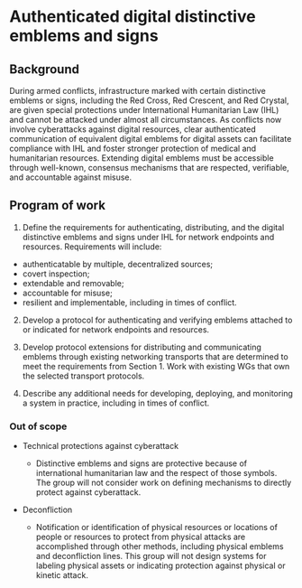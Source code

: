 # Authenticated digital distinctive emblems and signs

## Background

During armed conflicts, infrastructure marked with certain distinctive emblems or signs, including the Red Cross, Red Crescent, and Red Crystal, are given special protections under International Humanitarian Law (IHL) and cannot be attacked under almost all circumstances. As conflicts now involve cyberattacks against digital resources, clear authenticated communication of equivalent digital emblems for digital assets can facilitate compliance with IHL and foster stronger protection of medical and humanitarian resources. Extending digital emblems must be accessible through well-known, consensus mechanisms that are respected, verifiable, and accountable against misuse.

## Program of work

1. Define the requirements for authenticating, distributing, and the digital distinctive emblems and signs under IHL for network endpoints and resources. Requirements will include: 
* authenticatable by multiple, decentralized sources; 
* covert inspection; 
* extendable and removable; 
* accountable for misuse; 
* resilient and implementable, including in times of conflict.

2. Develop a protocol for authenticating and verifying emblems attached to or indicated for network endpoints and resources.

3. Develop protocol extensions for distributing and communicating emblems through existing networking transports that are determined to meet the requirements from Section 1. Work with existing WGs that own the selected transport protocols.

4. Describe any additional needs for developing, deploying, and monitoring a system in practice, including in times of conflict.

### Out of scope

* Technical protections against cyberattack 
  * Distinctive emblems and signs are protective because of international humanitarian law and the respect of those symbols. The group will not consider work on defining mechanisms to directly protect against cyberattack.

* Deconfliction
  * Notification or identification of physical resources or locations of people or resources to protect from physical attacks are accomplished through other methods, including physical emblems and deconfliction lines. This group will not design systems for labeling physical assets or indicating protection against physical or kinetic attack.
